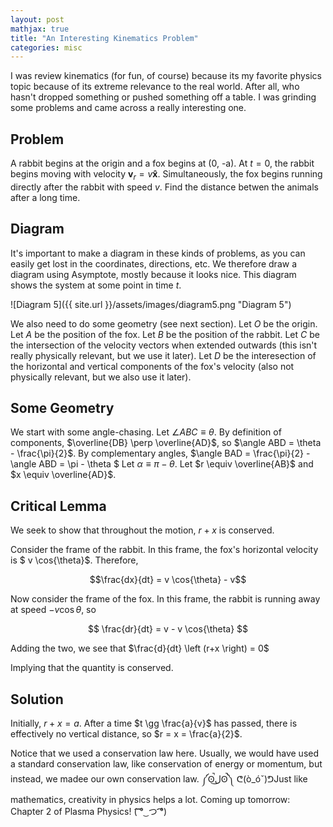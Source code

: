 ```yaml
---
layout: post
mathjax: true
title: "An Interesting Kinematics Problem"
categories: misc
---
```


I was review kinematics (for fun, of course) because its my favorite physics topic because of its extreme relevance to the real world. After all, who hasn't dropped something or pushed something off a table. I was grinding some problems and came across a really interesting one.

## Problem
A rabbit begins at the origin and a fox begins at (0, -a). At $t=0$, the rabbit begins moving with velocity $\boldsymbol{v}_r = v \boldsymbol{\hat{x}}$. Simultaneously, the fox begins running directly after the rabbit with speed $v$. Find the distance betwen the animals after a long time.

## Diagram
It's important to make a diagram in these kinds of problems, as you can easily get lost in the coordinates, directions, etc.
We therefore draw a diagram using Asymptote, mostly because it looks nice.
This diagram shows the system at some point in time $t$.

![Diagram 5]({{ site.url }}/assets/images/diagram5.png "Diagram 5")

We also need to do some geometry (see next section).
Let $O$ be the origin.
Let $A$ be the position of the fox.
Let $B$ be the position of the rabbit.
Let $C$ be the intersection of the velocity vectors when extended outwards (this isn't really physically relevant, but we use it later).
Let $D$ be the interesection of the horizontal and vertical components of the fox's velocity (also not physically relevant, but we also use it later).

## Some Geometry
We start with some angle-chasing. 
Let $\angle ABC \equiv \theta$.
By definition of components, $\overline{DB} \perp \overline{AD}$, so $\angle ABD = \theta - \frac{\pi}{2}$.
By complementary angles, $\angle BAD = \frac{\pi}{2} - \angle ABD = \pi - \theta $
Let $\alpha \equiv \pi - \theta$.
Let $r \equiv \overline{AB}$ and $x \equiv \overline{AD}$.

## Critical Lemma
We seek to show that throughout the motion, $r+x$ is conserved.

Consider the frame of the rabbit.
In this frame, the fox's horizontal velocity is $ v \cos{\theta}$.
Therefore,


$$\frac{dx}{dt} = v \cos{\theta} - v$$


Now consider the frame of the fox.
In this frame, the rabbit is running away at speed $- v \cos{\theta}$, so


$$ \frac{dr}{dt} = v - v \cos{\theta} $$

Adding the two, we see that
$\frac{d}{dt} \left (r+x \right) = 0$

Implying that the quantity is conserved.

## Solution
Initially, $r+x = a$. After a time $t \gg \frac{a}{v}$ has passed, there is effectively no vertical distance, so $r = x = \frac{a}{2}$.

Notice that we used a conservation law here. Usually, we would have used a standard conservation law, like conservation of energy or momentum, but instead, we madee our own conservation law. ༼ʘ̚ل͜ʘ̚༽ ᕦ(ò_óˇ)ᕤJust like mathematics, creativity in physics helps a lot. Coming up tomorrow: Chapter 2 of Plasma Physics! (͡ ͡° ͜ つ ͡͡°)
